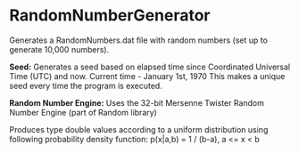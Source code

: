 # RandomNumberGenerator
Generates a RandomNumbers.dat file with random numbers (set up to generate 10,000 numbers).

<b>Seed:</b>
Generates a seed based on elapsed time since Coordinated Universal Time (UTC)
and now. Current time - January 1st, 1970
This makes a unique seed every time the program is executed.

<b>Random Number Engine:</b>
Uses the 32-bit Mersenne Twister Random Number Engine (part of Random library)

Produces type double values according to a uniform distribution using following
probability density function:
p(x|a,b) = 1 / (b-a), a <= x < b
